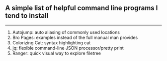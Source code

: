 ## A simple list of helpful command line programs I tend to install
---
1. Autojump: auto aliasing of commonly used locations
2. Bro Pages: examples instead of the full manual man provides
3. Colorizing Cat: syntax highlighting cat
4. jq: flexible command-line JSON processor/pretty print
5. Ranger: quick visual way to explore filetree
